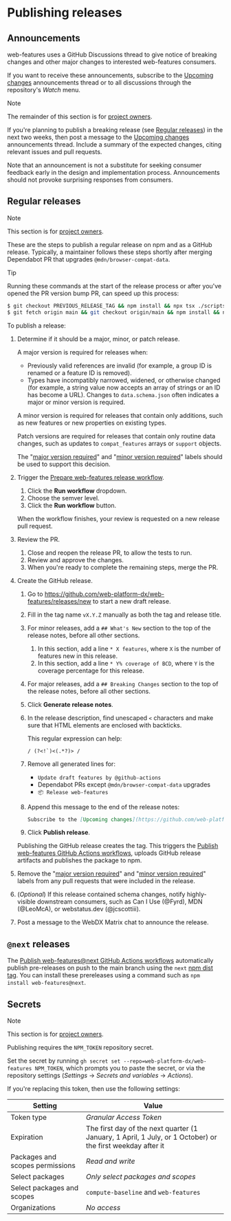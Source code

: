 # Publishing releases

## Announcements

web-features uses a GitHub Discussions thread to give notice of breaking changes and other major changes to interested web-features consumers.

If you want to receive these announcements, subscribe to the [Upcoming changes](https://github.com/web-platform-dx/web-features/discussions/2613) announcements thread or to all discussions through the repository's _Watch_ menu.

> [!NOTE]
> The remainder of this section is for [project owners](../GOVERNANCE.md#roles-and-responsibilities).

If you're planning to publish a breaking release (see [Regular releases](#regular-releases)) in the next two weeks, then post a message to the [Upcoming changes](https://github.com/web-platform-dx/web-features/discussions/2613) announcements thread.
Include a summary of the expected changes, citing relevant issues and pull requests.

Note that an announcement is not a substitute for seeking consumer feedback early in the design and implementation process.
Announcements should not provoke surprising responses from consumers.

## Regular releases

> [!NOTE]
> This section is for [project owners](../GOVERNANCE.md#roles-and-responsibilities).

These are the steps to publish a regular release on npm and as a GitHub release.
Typically, a maintainer follows these steps shortly after merging Dependabot PR that upgrades `@mdn/browser-compat-data`.

> [!TIP]
> Running these commands at the start of the release process or after you've opened the PR version bump PR, can speed up this process:
> 
> ```sh
> $ git checkout PREVIOUS_RELEASE_TAG && npm install && npx tsx ./scripts/stats.ts
> $ git fetch origin main && git checkout origin/main && npm install && npx tsx ./scripts/stats.ts
> ```

To publish a release:

1. Determine if it should be a major, minor, or patch release.

   A major version is required for releases when:

   - Previously valid references are invalid (for example, a group ID is renamed or a feature ID is removed).
   - Types have incompatibly narrowed, widened, or otherwise changed (for example, a string value now accepts an array of strings or an ID has become a URL). Changes to `data.schema.json` often indicates a major or minor version is required.

   A minor version is required for releases that contain only additions, such as new features or new properties on existing types.

   Patch versions are required for releases that contain only routine data changes, such as updates to `compat_features` arrays or `support` objects.

   The "[major version required][major-version]" and "[minor version required][minor-version]" labels should be used to support this decision.

1. Trigger the [Prepare web-features release workflow](https://github.com/web-platform-dx/web-features/actions/workflows/prepare_release.yml).

   1. Click the **Run workflow** dropdown.
   1. Choose the semver level.
   1. Click the **Run workflow** button.

   When the workflow finishes, your review is requested on a new release pull request.

1. Review the PR.

   1. Close and reopen the release PR, to allow the tests to run.
   1. Review and approve the changes.
   1. When you're ready to complete the remaining steps, merge the PR.

1. Create the GitHub release.

   1. Go to https://github.com/web-platform-dx/web-features/releases/new to start a new draft release.
   1. Fill in the tag name `vX.Y.Z` manually as both the tag and release title.
   1. For minor releases, add a `## What's New` section to the top of the release notes, before all other sections.

      1. In this section, add a line `* X features`, where `X` is the number of features new in this release.
      1. In this section, add a line `* Y% coverage of BCD`, where `Y` is the coverage percentage for this release.

   1. For major releases, add a `## Breaking Changes` section to the top of the release notes, before all other sections.
   1. Click **Generate release notes**.
   1. In the release description, find unescaped `<` characters and make sure that HTML elements are enclosed with backticks.

      This regular expression can help:

      ```regex
      / (?<!`)<(.*?)> /
      ```

   1. Remove all generated lines for:
   
      - `Update draft features by @github-actions`
      - Dependabot PRs except `@mdn/browser-compat-data` upgrades
      - `📦 Release web-features`

   1. Append this message to the end of the release notes:

      ```markdown
      Subscribe to the [Upcoming changes](https://github.com/web-platform-dx/web-features/discussions/2613) announcements thread for news about upcoming releases, such as breaking changes or major features.
      ```

   1. Click **Publish release**.

   Publishing the GitHub release creates the tag. This triggers the [Publish web-features GitHub Actions workflows](https://github.com/web-platform-dx/web-features/blob/main/.github/workflows/publish_web-features.yml), uploads GitHub release artifacts and publishes the package to npm.

1. Remove the "[major version required][major-version]" and "[minor version required][minor-version]" labels from any pull requests that were included in the release.

1. (_Optional_) If this release contained schema changes, notify highly-visible downstream consumers, such as Can I Use (@Fyrd), MDN (@LeoMcA), or webstatus.dev (@jcscottiii).

1. Post a message to the WebDX Matrix chat to announce the release.

[major-version]: https://github.com/web-platform-dx/web-features/pulls?q=is%3Apr+is%3Amerged+label%3A%22major+version+required%22+sort%3Aupdated-desc
[minor-version]: https://github.com/web-platform-dx/web-features/pulls?q=is%3Apr+is%3Amerged+label%3A%22minor+version+required%22+sort%3Aupdated-desc

## `@next` releases

The [Publish web-features@next GitHub Actions workflows](https://github.com/web-platform-dx/web-features/blob/main/.github/workflows/publish_next_web-features.yml) automatically publish pre-releases on push to the main branch using the `next` [npm dist tag](https://docs.npmjs.com/adding-dist-tags-to-packages).
You can install these prereleases using a command such as `npm install web-features@next`.

## Secrets

> [!NOTE]
> This section is for [project owners](../GOVERNANCE.md#roles-and-responsibilities).

Publishing requires the `NPM_TOKEN` repository secret.

Set the secret by running `gh secret set --repo=web-platform-dx/web-features NPM_TOKEN`,
which prompts you to paste the secret,
or via the repository settings (_Settings_ → _Secrets and variables_ → _Actions_).

If you're replacing this token, then use the following settings:

| Setting                         | Value                                                                                                      |
| ------------------------------- | ---------------------------------------------------------------------------------------------------------- |
| Token type                      | _Granular Access Token_                                                                                    |
| Expiration                      | The first day of the next quarter (1 January, 1 April, 1 July, or 1 October) or the first weekday after it |
| Packages and scopes permissions | _Read and write_                                                                                           |
| Select packages                 | _Only select packages and scopes_                                                                          |
| Select packages and scopes      | `compute-baseline` and `web-features`                                                                      |
| Organizations                   | _No access_                                                                                                |
